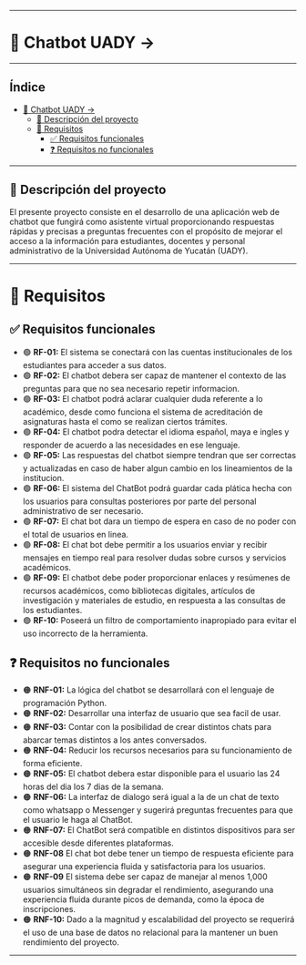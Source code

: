  ---

# 🚀 Chatbot UADY -> 
___
## Índice
- [🚀 Chatbot UADY -\>](#-chatbot-uady--)
  - [🧾 Descripción del proyecto](#-descripción-del-proyecto)
  - [🎯 Requisitos](#-requisitos)
    - [✅ Requisitos funcionales](#-requisitos-funcionales)
    - [❓ Requisitos no funcionales](#-requisitos-no-funcionales)

---
## 🧾 Descripción del proyecto

El presente proyecto consiste en el desarrollo de una aplicación web de chatbot que fungirá como asistente virtual proporcionando respuestas rápidas y precisas a preguntas frecuentes con el propósito de mejorar el acceso a la información para estudiantes, docentes y personal administrativo de la Universidad Autónoma de Yucatán (UADY).

___
# 🎯 Requisitos

## ✅ Requisitos funcionales
- 🟢 **RF-01:** El sistema se conectará con las cuentas institucionales de los estudiantes para acceder a sus datos.
- 🟢 **RF-02:** El chatbot debera ser capaz de mantener el contexto de las preguntas para que no sea necesario repetir informacion.
- 🟢 **RF-03:** El chatbot podrá aclarar cualquier duda referente a lo académico, desde como funciona el sistema de acreditación de asignaturas hasta el como se realizan ciertos trámites.
- 🟢 **RF-04:** El chatbot podra detectar el idioma español, maya e ingles y responder de acuerdo a las necesidades en ese lenguaje.
- 🟢 **RF-05:** Las respuestas del chatbot siempre tendran que ser correctas y actualizadas en caso de haber algun cambio en los lineamientos de la institucion.
- 🟢 **RF-06:** El sistema del ChatBot podrá guardar cada plática hecha con los usuarios para consultas posteriores por parte del personal administrativo de ser necesario.
- 🟢 **RF-07:** El chat bot dara un tiempo de espera en caso de no poder con el total de usuarios en linea.
- 🟢 **RF-08:** El chat bot debe permitir a los usuarios enviar y recibir mensajes en tiempo real para resolver dudas sobre cursos y servicios académicos.
- 🟢 **RF-09:** El chatbot debe poder proporcionar enlaces y resúmenes de recursos académicos, como bibliotecas digitales, artículos de investigación y materiales de estudio, en respuesta a las consultas de los estudiantes.
- 🟢 **RF-10:** Poseerá un filtro de comportamiento inapropiado para evitar el uso incorrecto de la herramienta.

   
## ❓ Requisitos no funcionales 
- 🟠 **RNF-01:** La lógica del chatbot se desarrollará con el lenguaje de programación Python.
- 🟠 **RNF-02:** Desarrollar una interfaz de usuario que sea facil de usar.
- 🟠 **RNF-03:** Contar con la posibilidad de crear distintos chats para abarcar temas distintos a los antes conversados.
- 🟠 **RNF-04:** Reducir los recursos necesarios para su funcionamiento de forma eficiente.
- 🟠 **RNF-05:** El chatbot debera estar disponible para el usuario las 24 horas del dia los 7 dias de la semana.
- 🟠 **RNF-06:** La interfaz de dialogo será igual a la de un chat de texto como whatsapp o Messenger y sugerirá preguntas frecuentes
para que el usuario le haga al ChatBot.
- 🟠 **RNF-07:** El ChatBot será compatible en distintos dispositivos para ser accesible desde diferentes plataformas.
- 🟠 **RNF-08** El chat bot debe tener un tiempo de respuesta eficiente para asegurar una experiencia fluida y satisfactoria para los usuarios.
- 🟠 **RNF-09** El sistema debe ser capaz de manejar al menos 1,000 usuarios simultáneos sin degradar el rendimiento, asegurando una experiencia fluida durante picos de demanda, como la época de inscripciones.
- 🟠 **RNF-10:** Dado a la magnitud y escalabilidad del proyecto se requerirá el uso de una base de datos no relacional para la mantener un buen rendimiento del proyecto.
---
